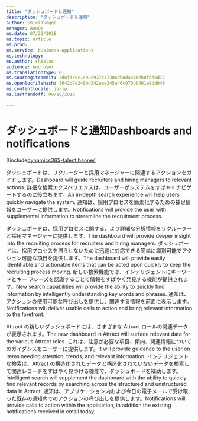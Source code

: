 ```yaml
---
title: "ダッシュボードと通知"
description: "ダッシュボードと通知"
author: ShielaSogge
manager: AnnBe
ms.date: 07/22/2018
ms.topic: article
ms.prod: 
ms.service: business-applications
ms.technology: 
ms.author: shielas
audience: end user
ms.translationtype: HT
ms.sourcegitcommit: 7d6f339c1e92c937c47306db6da360eb8fdd5d77
ms.openlocfilehash: 3642d7d240bd342aee345a46c970bb461e9dd048
ms.contentlocale: ja-jp
ms.lasthandoff: 08/16/2018

---
```


# <a name="dashboards-and-notifications"></a><span data-ttu-id="7d337-103">ダッシュボードと通知</span><span class="sxs-lookup"><span data-stu-id="7d337-103">Dashboards and notifications</span></span>

[!include[dynamics365-talent banner](../../includes/dynamics365-talent.md)]

<span data-ttu-id="7d337-104">ダッシュボードは、リクルーターと採用マネージャーに関連するアクションをガイドします。</span><span class="sxs-lookup"><span data-stu-id="7d337-104">Dashboard will guide recruiters and hiring managers to relevant actions.</span></span> <span data-ttu-id="7d337-105">詳細な検索エクスペリエンスは、ユーザーがシステムをすばやくナビゲートするのに役立ちます。</span><span class="sxs-lookup"><span data-stu-id="7d337-105">An in-depth search experience will help users quickly navigate the system.</span></span>
<span data-ttu-id="7d337-106">通知は、採用プロセスを簡素化するための補足情報をユーザーに提供します。</span><span class="sxs-lookup"><span data-stu-id="7d337-106">Notifications will provide the user with supplemental information to streamline the recruitment process.</span></span>

<span data-ttu-id="7d337-107">ダッシュボードは、採用プロセスに関する、より詳細な分析情報をリクルーターと採用マネージャーに提供します。</span><span class="sxs-lookup"><span data-stu-id="7d337-107">The dashboard will provide deeper insight into the recruiting process for recruiters and hiring managers.</span></span> <span data-ttu-id="7d337-108">ダッシュボードは、採用プロセスを滞らせないために迅速に対応できる簡単に識別可能でアクション可能な項目を提供します。</span><span class="sxs-lookup"><span data-stu-id="7d337-108">The dashboard will provide easily identifiable and actionable items that can be acted upon quickly to keep the recruiting process moving.</span></span> <span data-ttu-id="7d337-109">新しい検索機能では、インテリジェントにキーワードとキー フレーズを認識することで情報をすばやく発見する機能が提供されます。</span><span class="sxs-lookup"><span data-stu-id="7d337-109">New search capabilities will provide the ability to quickly find information by intelligently understanding key words and phrases.</span></span>
<span data-ttu-id="7d337-110">通知は、アクションの使用可能な呼び出しを提供し、関連する情報を前面に表示します。</span><span class="sxs-lookup"><span data-stu-id="7d337-110">Notifications will deliver usable calls to action and bring relevant information to the forefront.</span></span>

<span data-ttu-id="7d337-111">Attract の新しいダッシュボードには、さまざまな Attract ロールの関連データが表示されます。</span><span class="sxs-lookup"><span data-stu-id="7d337-111">The new dashboard in Attract will surface relevant data for the various Attract roles.</span></span> <span data-ttu-id="7d337-112">これは、注意が必要な項目、傾向、関連情報についてのガイダンスをユーザーに提供します。</span><span class="sxs-lookup"><span data-stu-id="7d337-112">It will provide guidance to the user on items needing attention, trends, and relevant information.</span></span> <span data-ttu-id="7d337-113">インテリジェントな検索は、Attract の構造化されたデータと構造化されていないデータを検索して関連レコードをすばやく見つける機能で、ダッシュボードを補助します。</span><span class="sxs-lookup"><span data-stu-id="7d337-113">Intelligent search will supplement the dashboard with the ability to quickly find relevant records by searching across the structured and unstructured data in Attract.</span></span> <span data-ttu-id="7d337-114">通知は、アプリケーション内および今日の電子メールで受け取った既存の通知内でのアクションの呼び出しを提供します。</span><span class="sxs-lookup"><span data-stu-id="7d337-114">Notifications will provide calls to action within the application, in addition the existing notifications received in email today.</span></span>

<!--
## Who uses this feature
This feature is mainly used by recruiters and hiring managers within an
organization.
## Availability
Cloud
## Regional availability
Global
-->

